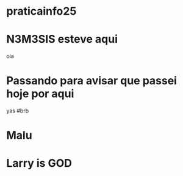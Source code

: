 # praticainfo25
# N3M3SIS esteve aqui 
oia
# Passando para avisar que passei hoje por aqui
yas
#brb
# Malu 
# Larry is GOD
